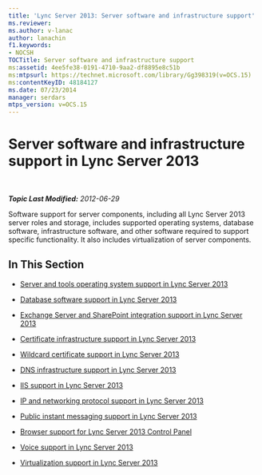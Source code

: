 ```yaml
---
title: 'Lync Server 2013: Server software and infrastructure support'
ms.reviewer: 
ms.author: v-lanac
author: lanachin
f1.keywords:
- NOCSH
TOCTitle: Server software and infrastructure support
ms:assetid: 4ee5fe38-0191-4710-9aa2-df8895e8c51b
ms:mtpsurl: https://technet.microsoft.com/library/Gg398319(v=OCS.15)
ms:contentKeyID: 48184127
ms.date: 07/23/2014
manager: serdars
mtps_version: v=OCS.15
---
```


<div data-xmlns="http://www.w3.org/1999/xhtml">

<div class="topic" data-xmlns="http://www.w3.org/1999/xhtml" data-msxsl="urn:schemas-microsoft-com:xslt" data-cs="http://msdn.microsoft.com/en-us/">

<div data-asp="http://msdn2.microsoft.com/asp">

# Server software and infrastructure support in Lync Server 2013

</div>

<div id="mainSection">

<div id="mainBody">

<span> </span>

_**Topic Last Modified:** 2012-06-29_

Software support for server components, including all Lync Server 2013 server roles and storage, includes supported operating systems, database software, infrastructure software, and other software required to support specific functionality. It also includes virtualization of server components.

<div>

## In This Section

  - [Server and tools operating system support in Lync Server 2013](lync-server-2013-server-and-tools-operating-system-support.md)

  - [Database software support in Lync Server 2013](lync-server-2013-database-software-support.md)

  - [Exchange Server and SharePoint integration support in Lync Server 2013](lync-server-2013-exchange-and-sharepoint-integration-support.md)

  - [Certificate infrastructure support in Lync Server 2013](lync-server-2013-certificate-infrastructure-support.md)

  - [Wildcard certificate support in Lync Server 2013](lync-server-2013-wildcard-certificate-support.md)

  - [DNS infrastructure support in Lync Server 2013](lync-server-2013-dns-infrastructure-support.md)

  - [IIS support in Lync Server 2013](lync-server-2013-iis-support.md)

  - [IP and networking protocol support in Lync Server 2013](lync-server-2013-ip-and-networking-protocol-support.md)

  - [Public instant messaging support in Lync Server 2013](lync-server-2013-public-instant-messaging-support.md)

  - [Browser support for Lync Server 2013 Control Panel](lync-server-2013-browser-support-for-lync-server-control-panel.md)

  - [Voice support in Lync Server 2013](lync-server-2013-voice-support.md)

  - [Virtualization support in Lync Server 2013](lync-server-2013-virtualization-support.md)

</div>

</div>

<span> </span>

</div>

</div>

</div>

